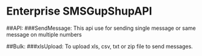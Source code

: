 # Enterprise SMSGupShupAPI

##API:
###SendMessage: This api use for sending single message or same message on multiple numbers

##Bulk:
###xlsUpload: To upload xls, csv, txt or zip file to send messages.
